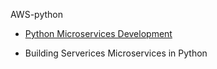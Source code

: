 AWS-python

- [Python Microservices Development](https://github.com/danyow-cheung/Microservices_python/tree/main/Python%20Microservices%20Development)

- Building Serverices Microservices in Python

  